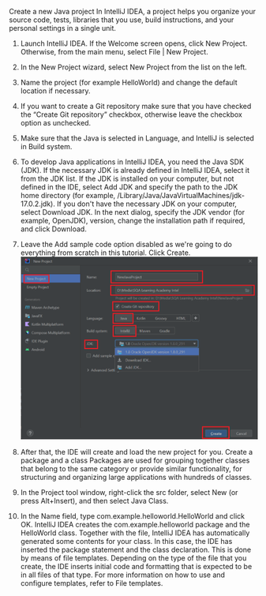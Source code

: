 Create a new Java project
In IntelliJ IDEA, a project helps you organize your source code, tests, libraries that you use, build instructions, and your personal settings in a single unit.
1. Launch IntelliJ IDEA.
If the Welcome screen opens, click New Project.
Otherwise, from the main menu, select File | New Project.
2. In the New Project wizard, select New Project from the list on the left.
3. Name the project (for example HelloWorld) and change the default location if necessary.
4. If you want to create a Git repository make sure that you have checked the “Create Git repository” checkbox, otherwise leave the checkbox option as unchecked.
5. Make sure that the Java is selected in Language, and IntelliJ is selected in Build system.

6. To develop Java applications in IntelliJ IDEA, you need the Java SDK (JDK).
If the necessary JDK is already defined in IntelliJ IDEA, select it from the JDK list.
If the JDK is installed on your computer, but not defined in the IDE, select Add JDK and specify the path to the JDK home directory (for example, /Library/Java/JavaVirtualMachines/jdk-17.0.2.jdk).
If you don't have the necessary JDK on your computer, select Download JDK. In the next dialog, specify the JDK vendor (for example, OpenJDK), version, change the installation path if required, and click Download.

7. Leave the Add sample code option disabled as we're going to do everything from scratch in this tutorial. Click Create.
![img_1.png](img_1.png)
8. After that, the IDE will create and load the new project for you.
Create a package and a class
Packages are used for grouping together classes that belong to the same category or provide similar functionality, for structuring and organizing large applications with hundreds of classes.
9. In the Project tool window, right-click the src folder, select New (or press Alt+Insert), and then select Java Class.
10. In the Name field, type com.example.helloworld.HelloWorld and click OK.
IntelliJ IDEA creates the com.example.helloworld package and the HelloWorld class.
Together with the file, IntelliJ IDEA has automatically generated some contents for your class. In this case, the IDE has inserted the package statement and the class declaration.
This is done by means of file templates. Depending on the type of the file that you create, the IDE inserts initial code and formatting that is expected to be in all files of that type. For more information on how to use and configure templates, refer to File templates.

